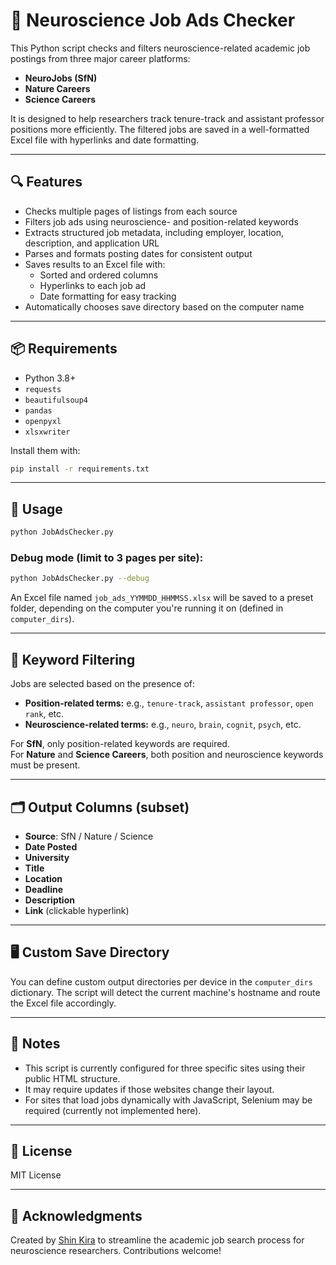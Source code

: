# 🧠 Neuroscience Job Ads Checker

This Python script checks and filters neuroscience-related academic job postings from three major career platforms:

- **NeuroJobs (SfN)**
- **Nature Careers**
- **Science Careers**

It is designed to help researchers track tenure-track and assistant professor positions more efficiently. The filtered jobs are saved in a well-formatted Excel file with hyperlinks and date formatting.

---

## 🔍 Features

- Checks multiple pages of listings from each source
- Filters job ads using neuroscience- and position-related keywords
- Extracts structured job metadata, including employer, location, description, and application URL
- Parses and formats posting dates for consistent output
- Saves results to an Excel file with:
  - Sorted and ordered columns
  - Hyperlinks to each job ad
  - Date formatting for easy tracking
- Automatically chooses save directory based on the computer name

---

## 📦 Requirements

- Python 3.8+
- `requests`
- `beautifulsoup4`
- `pandas`
- `openpyxl`
- `xlsxwriter`

Install them with:

```bash
pip install -r requirements.txt
```

---

## 🚀 Usage

```bash
python JobAdsChecker.py
```

### Debug mode (limit to 3 pages per site):

```bash
python JobAdsChecker.py --debug
```

An Excel file named `job_ads_YYMMDD_HHMMSS.xlsx` will be saved to a preset folder, depending on the computer you're running it on (defined in `computer_dirs`).

---

## 🧠 Keyword Filtering

Jobs are selected based on the presence of:

- **Position-related terms:** e.g., `tenure-track`, `assistant professor`, `open rank`, etc.
- **Neuroscience-related terms:** e.g., `neuro`, `brain`, `cognit`, `psych`, etc.

For **SfN**, only position-related keywords are required.  
For **Nature** and **Science Careers**, both position and neuroscience keywords must be present.

---

## 🗂 Output Columns (subset)

- **Source**: SfN / Nature / Science
- **Date Posted**
- **University**
- **Title**
- **Location**
- **Deadline**
- **Description**
- **Link** (clickable hyperlink)

---

## 🖥 Custom Save Directory

You can define custom output directories per device in the `computer_dirs` dictionary. The script will detect the current machine's hostname and route the Excel file accordingly.

---

## 📝 Notes

- This script is currently configured for three specific sites using their public HTML structure.
- It may require updates if those websites change their layout.
- For sites that load jobs dynamically with JavaScript, Selenium may be required (currently not implemented here).

---

## 📜 License

MIT License

---

## 🙏 Acknowledgments

Created by [Shin Kira](https://github.com/shinkira) to streamline the academic job search process for neuroscience researchers. Contributions welcome!
